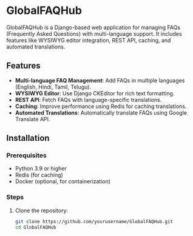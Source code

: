 # GlobalFAQHub

GlobalFAQHub is a Django-based web application for managing FAQs (Frequently Asked Questions) with multi-language support. It includes features like WYSIWYG editor integration, REST API, caching, and automated translations.

## Features
- **Multi-language FAQ Management**: Add FAQs in multiple languages (English, Hindi, Tamil, Telugu).
- **WYSIWYG Editor**: Use Django CKEditor for rich text formatting.
- **REST API**: Fetch FAQs with language-specific translations.
- **Caching**: Improve performance using Redis for caching translations.
- **Automated Translations**: Automatically translate FAQs using Google Translate API.

## Installation

### Prerequisites
- Python 3.9 or higher
- Redis (for caching)
- Docker (optional, for containerization)

### Steps
1. Clone the repository:
   ```bash
   git clone https://github.com/yourusername/GlobalFAQHub.git
   cd GlobalFAQHub
